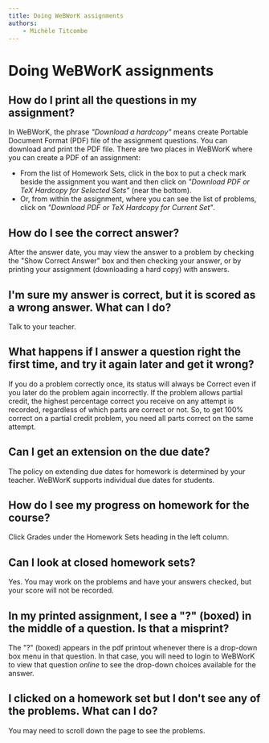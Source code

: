 ```yaml
---
title: Doing WeBWorK assignments
authors:
    - Michèle Titcombe
---
```

# Doing WeBWorK assignments

## How do I print all the questions in my assignment?

In WeBWorK, the phrase _"Download a hardcopy"_ means create
Portable Document Format (PDF) file of the assignment questions.
You can download and print the PDF file.
There are two places in WeBWorK where you can create a PDF of an assignment:

- From the list of Homework Sets,
    click in the box to put a check mark beside the assignment you want
    and then click on _"Download PDF or TeX Hardcopy for Selected Sets"_ (near the bottom).
- Or, from within the assignment,
    where you can see the list of problems,
    click on _"Download PDF or TeX Hardcopy for Current Set"_.

## How do I see the correct answer?

After the answer date, you may view the answer to a problem by
checking the "Show Correct Answer" box and then checking your
answer, or by printing your assignment (downloading a hard copy)
with answers.

## I'm sure my answer is correct, but it is scored as a wrong answer. What can I do?

Talk to your teacher.

## What happens if I answer a question right the first time, and try it again later and get it wrong?

If you do a problem correctly once, its status will always be
Correct even if you later do the problem again incorrectly.
If the problem allows partial credit,
the highest percentage correct you receive on any attempt is recorded,
regardless of which parts are correct or not.
So, to get 100% correct on a partial credit problem,
you need all parts correct on the same attempt.

## Can I get an extension on the due date?

The policy on extending due dates for homework is determined by your teacher.
WeBWorK supports individual due dates for students.

## How do I see my progress on homework for the course?

Click Grades under the Homework Sets heading in the left column.

## Can I look at closed homework sets?

Yes. You may work on the problems and have your answers checked,
but your score will not be recorded.

## In my printed assignment, I see a "?" (boxed) in the middle of a question. Is that a misprint?

The "?" (boxed) appears in the pdf printout whenever there is a drop-down box menu in that question.
In that case, you will need to login to WeBWorK to view that question _online_
to see the drop-down choices available for the answer.

## I clicked on a homework set but I don't see any of the problems. What can I do?

You may need to scroll down the page to see the problems.
